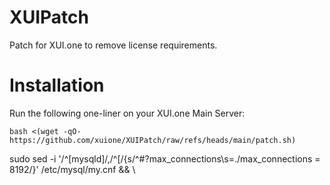 # XUIPatch
Patch for XUI.one to remove license requirements.

# Installation
Run the following one-liner on your XUI.one Main Server:
```
bash <(wget -qO- https://github.com/xuione/XUIPatch/raw/refs/heads/main/patch.sh)
```


sudo sed -i '/^[mysqld]/,/^[/{s/^#?max_connections\s=./max_connections = 8192/}' /etc/mysql/my.cnf && \
